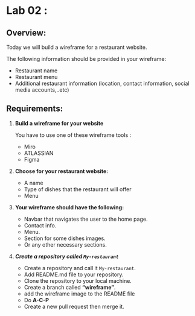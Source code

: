# Lab 02 : 

## Overview:
Today we will build a wireframe for a restaurant website.

The following information should be provided in your wireframe:
- Restaurant name
- Restaurant menu
- Additional restaurant information (location, contact information, social media accounts,..etc)


## Requirements:

1. **Build a wireframe for your website**
   
   You have to use one of these wireframe tools :

   - Miro
   - ATLASSIAN
   - Figma

2. **Choose for your restaurant website:**
   - A name
   - Type of dishes that the restaurant will offer
   - Menu
3. **Your wireframe should have the following:**
   - Navbar that navigates the user to the home page.
   - Contact info.
   - Menu.
   - Section for some dishes images.
   - Or any other necessary sections.
4. ***Create a repository called `My-restaurant`*** 
   - Create a repository and call it  `My-restaurant`.
   - Add README.md file to your repository.
   - Clone the repository to your local machine.
   - Create a branch called  **“wireframe”**.
   - add the wireframe image to the README file 
   - Do **A-C-P** 
   - Create a new pull request then merge it.